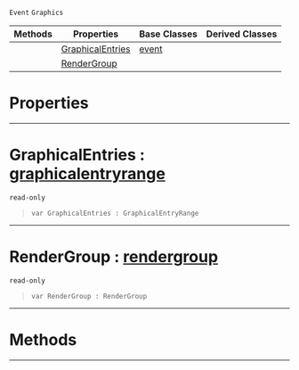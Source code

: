  `Event` `Graphics`



|Methods|Properties|Base Classes|Derived Classes|
|---|---|---|---|
| |[ GraphicalEntries](https://github.com/dragonCASTjosh/PlasmaDocs/blob/master/code_reference/class_reference/graphicalsortevent.markdown#graphicalentries-plasma-en)|[event](https://github.com/dragonCASTjosh/PlasmaDocs/blob/master/code_reference/class_reference/event.markdown)| |
| |[ RenderGroup](https://github.com/dragonCASTjosh/PlasmaDocs/blob/master/code_reference/class_reference/graphicalsortevent.markdown#rendergroup-plasma-engine)| | |


 #  Properties


---  
 #  GraphicalEntries : [graphicalentryrange](https://github.com/dragonCASTjosh/PlasmaDocs/blob/master/code_reference/class_reference/graphicalentryrange.markdown)

 `read-only`

> 
> ``` lang=cpp, name=Lightning
> var GraphicalEntries : GraphicalEntryRange


---  
 #  RenderGroup : [rendergroup](https://github.com/dragonCASTjosh/PlasmaDocs/blob/master/code_reference/class_reference/rendergroup.markdown)

 `read-only`

> 
> ``` lang=cpp, name=Lightning
> var RenderGroup : RenderGroup


---  
 #  Methods


---  
 

 